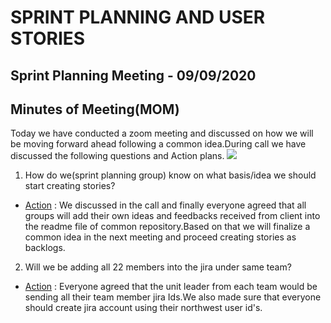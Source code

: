 
# SPRINT PLANNING AND USER STORIES
## Sprint Planning Meeting - 09/09/2020
## Minutes of Meeting(MOM)
Today we have conducted a zoom meeting and discussed on how we will be moving forward ahead following a common idea.During call we have discussed the following questions and Action plans.
![](https://github.com/annie0sc/gdp_health_app/blob/master/Sprint%20Planning%20and%20UserStories/Meet_Sprint_Planning.PNG?raw=true)
1. How do we(sprint planning group) know on what basis/idea we should start creating stories?
  - <ins>Action</ins> : We discussed in the call and finally everyone agreed that all groups will add their own ideas and feedbacks received from client into the readme file of       common repository.Based on that we will finalize a common idea in the next meeting and proceed creating stories as backlogs.
2. Will we be adding all 22 members into the jira under same team?
  - <ins>Action</ins> : Everyone agreed that the unit leader from each team would be sending all their team member jira Ids.We also made sure that everyone should create jira         account using their northwest user id's.
